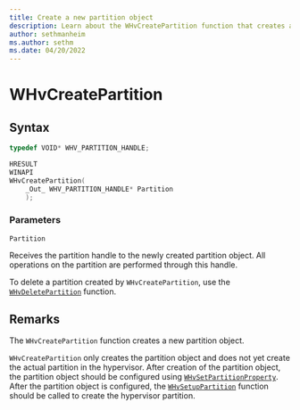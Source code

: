 ```yaml
---
title: Create a new partition object
description: Learn about the WHvCreatePartition function that creates a new partition object.
author: sethmanheim
ms.author: sethm
ms.date: 04/20/2022
---
```


# WHvCreatePartition

## Syntax

```C
typedef VOID* WHV_PARTITION_HANDLE;

HRESULT
WINAPI
WHvCreatePartition(
    _Out_ WHV_PARTITION_HANDLE* Partition
    );
```

### Parameters

`Partition`

Receives the partition handle to the newly created partition object. All operations on the partition are performed through this handle.

To delete a partition created by `WHvCreatePartition`, use the [`WHvDeletePartition`](WhvDeletePartition.md) function.
  

## Remarks

The `WHvCreatePartition` function creates a new partition object.

`WHvCreatePartition` only creates the partition object and does not yet create the actual partition in the hypervisor. After creation of the partition object, the partition object should be configured using [`WHvSetPartitionProperty`](WHvSetPartitionProperty.md). After the partition object is configured, the [`WHvSetupPartition`](WhvSetupPartition.md) function should be called to create the hypervisor partition.
